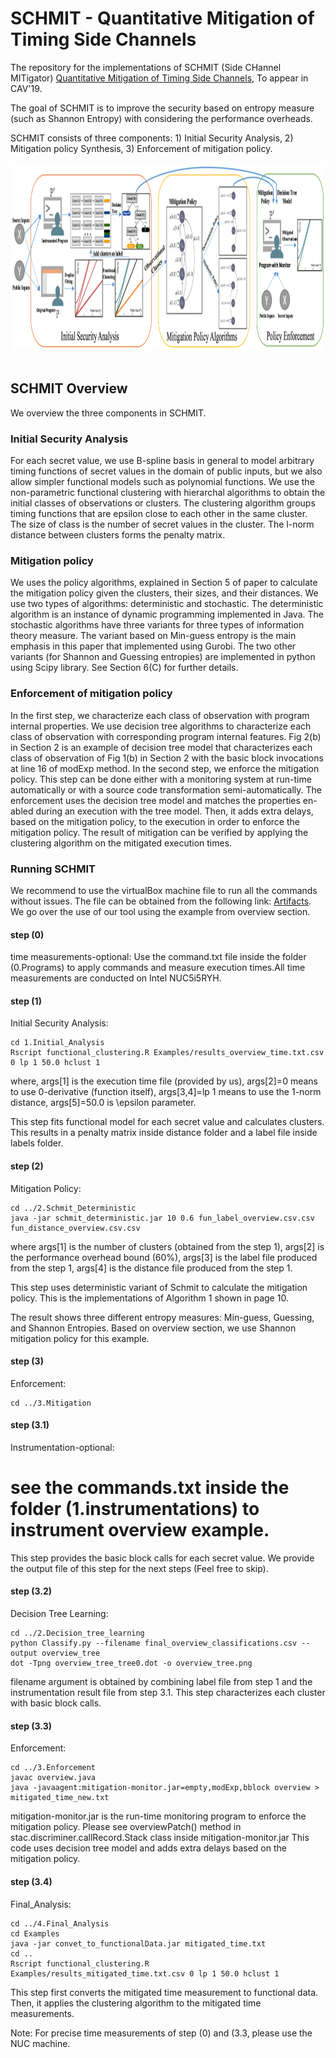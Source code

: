# SCHMIT - Quantitative Mitigation of Timing Side Channels
The repository for the implementations of SCHMIT (Side CHannel MITigator) [Quantitative Mitigation of Timing Side Channels](https://arxiv.org/abs/1906.08957), To appear in CAV'19.

The goal of SCHMIT is to improve the security based on entropy measure (such as Shannon Entropy) with considering the performance overheads.

SCHMIT consists of three components: 1) Initial Security Analysis, 2) Mitigation policy Synthesis, 3) Enforcement of mitigation policy.

<center><img src="Schmit.png" width="700" height="300"></center>
<br>

## SCHMIT Overview
We overview the three components in SCHMIT.

###  Initial Security Analysis
For each secret value, we use B-spline basis in general to model arbitrary timing functions of secret values in the domain of public inputs, but we also allow simpler functional models such as polynomial functions. We use the non-parametric functional clustering with hierarchal algorithms to obtain the initial classes of observations or clusters. The clustering algorithm groups timing functions that are epsilon close to each other in the same cluster. The size of class is the number of secret values in the cluster. The l-norm distance between clusters forms the penalty matrix.

### Mitigation policy
We uses the policy algorithms, explained in Section 5 of paper to calculate the mitigation policy given the clusters, their sizes, and their distances. We use two types of algorithms: deterministic and stochastic. The deterministic algorithm is an instance of dynamic programming implemented in Java. The stochastic algorithms have three variants for three types of information theory measure. The variant based on Min-guess entropy is the main emphasis in this paper that implemented using Gurobi. The two other variants (for Shannon and Guessing entropies) are implemented in python using Scipy library. See Section 6(C) for further details.

### Enforcement of mitigation policy
In the first step, we characterize each class of observation with program internal properties. We use decision tree algorithms to characterize each class of observation with corresponding program internal features. Fig 2(b) in Section 2 is an example of decision tree model that characterizes each class of observation of Fig 1(b) in Section 2 with the basic block invocations at line 16 of modExp method. In the second step, we enforce the mitigation policy. This step can be done either with a monitoring system at run-time automatically or with a source code transformation semi-automatically. The enforcement uses the decision tree model and matches the properties en- abled during an execution with the tree model. Then, it adds extra delays, based on the mitigation policy, to the execution in order to enforce the mitigation policy. The result of mitigation can be verified by applying the clustering algorithm on the mitigated execution times.

### Running SCHMIT
We recommend to use the virtualBox machine file to run all the commands without issues.
The file can be obtained from the following link: [Artifacts](https://tinyurl.com/CAV19-193).
We go over the use of our tool using the example from overview section.

#### step (0)
time measurements-optional:
Use the command.txt file inside the folder (0.Programs) to apply commands and measure execution times.All time measurements are conducted on Intel NUC5i5RYH.

#### step (1) 
Initial Security Analysis:
```
cd 1.Initial_Analysis
Rscript functional_clustering.R Examples/results_overview_time.txt.csv 0 lp 1 50.0 hclust 1
```
where, args[1] is the execution time file (provided by us), args[2]=0 means to use 0-derivative (function itself), args[3,4]=lp 1 means to use the 1-norm distance, args[5]=50.0 is \epsilon parameter.

This step fits functional model for each secret value and calculates clusters. This results in a penalty matrix inside distance folder and a label file inside labels folder.

#### step (2)
Mitigation Policy:
```
cd ../2.Schmit_Deterministic
java -jar schmit_deterministic.jar 10 0.6 fun_label_overview.csv.csv fun_distance_overview.csv.csv
```
where args[1] is the number of clusters (obtained from the step 1), args[2] is the performance overhead bound (60\%), args[3] is the label file produced from the step 1, args[4] is the distance file produced from the step 1.

This step uses deterministic variant of Schmit to calculate the mitigation policy. This is the implementations of Algorithm 1 shown in page 10.

The result shows three different entropy measures: Min-guess, Guessing, and Shannon Entropies. Based on overview section, we use Shannon mitigation policy for this example.

#### step (3)
Enforcement:
```
cd ../3.Mitigation
```
#### step (3.1)
Instrumentation-optional:
# see the commands.txt inside the folder (1.instrumentations) to instrument overview example. 
This step provides the basic block calls for each secret value. We provide the output file of this step for the next steps (Feel free to skip).

#### step (3.2)
Decision Tree Learning:
```
cd ../2.Decision_tree_learning
python Classify.py --filename final_overview_classifications.csv --output overview_tree
dot -Tpng overview_tree_tree0.dot -o overview_tree.png
```
filename argument is obtained by combining label file from step 1 and the instrumentation result file from step 3.1. This step characterizes each cluster with basic block calls.

#### step (3.3) 
Enforcement:
```
cd ../3.Enforcement
javac overview.java
java -javaagent:mitigation-monitor.jar=empty,modExp,bblock overview > mitigated_time_new.txt
```
mitigation-monitor.jar is the run-time monitoring program to enforce the mitigation policy. Please see overviewPatch() method in stac.discriminer.callRecord.Stack class inside mitigation-monitor.jar
This code uses decision tree model and adds extra delays based on the mitigation policy.

#### step (3.4)
Final_Analysis:
```
cd ../4.Final_Analysis
cd Examples
java -jar convet_to_functionalData.jar mitigated_time.txt
cd ..
Rscript functional_clustering.R Examples/results_mitigated_time.txt.csv 0 lp 1 50.0 hclust 1
```
This step first converts the mitigated time measurement to functional data. Then, it applies the clustering algorithm to the mitigated time measurements.

Note: For precise time measurements of step (0) and (3.3, please use the NUC machine.